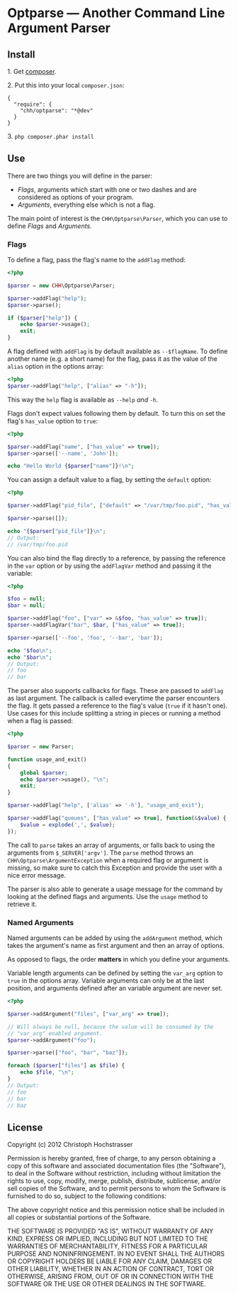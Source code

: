 # Optparse — Another Command Line Argument Parser

## Install

1\. Get [composer](http://getcomposer.org).

2\. Put this into your local `composer.json`:
```
{
  "require": {
    "chh/optparse": "*@dev"
  }
}
```

3\. `php composer.phar install`

## Use

There are two things you will define in the parser:

 - _Flags_, arguments which start with one or two dashes and are
   considered as options of your program.
 - _Arguments_, everything else which is not a flag.

The main point of interest is the `CHH\Optparse\Parser`, which you can
use to define _Flags_ and _Arguments_.

### Flags

To define a flag, pass the flag's name to the `addFlag` method:

```php
<?php

$parser = new CHH\Optparse\Parser;

$parser->addFlag("help");
$parser->parse();

if ($parser["help"]) {
    echo $parser->usage();
    exit;
}
```

A flag defined with `addFlag` is by default available as `--$flagName`.
To define another name (e.g. a short name) for the flag, pass it as the
value of the `alias` option in the options array:

```php
<?php
$parser->addFlag("help", ["alias" => "-h"]);
```

This way the `help` flag is available as `--help` _and_ `-h`.

Flags don't expect values following them by default. To turn this on set the flag's `has_value` option
to `true`:

```php
<?php

$parser->addFlag("name", ["has_value" => true]);
$parser->parse(['--name', 'John']);

echo "Hello World {$parser["name"]}!\n";
```

You can assign a default value to a flag, by setting the `default` option:

```php
<?php

$parser->addFlag("pid_file", ["default" => "/var/tmp/foo.pid", "has_value" => true]);

$parser->parse([]);

echo "{$parser["pid_file"]}\n";
// Output:
// /var/tmp/foo.pid
```

You can also bind the flag directly to a reference, by passing the reference in the `var` option
or by using the `addFlagVar` method and passing it the variable:

```php
<?php

$foo = null;
$bar = null;

$parser->addFlag("foo", ["var" => &$foo, "has_value" => true]);
$parser->addFlagVar("bar", $bar, ["has_value" => true]);

$parser->parse(['--foo', 'foo', '--bar', 'bar']);

echo "$foo\n";
echo "$bar\n";
// Output:
// foo
// bar
```

The parser also supports callbacks for flags. These are passed to
`addFlag` as last argument. The callback is called everytime the parser
encounters the flag. It gets passed a reference to the flag's value (`true` if it
hasn't one). Use cases for this include splitting a string in pieces or
running a method when a flag is passed:

```php
<?php

$parser = new Parser;

function usage_and_exit()
{
    global $parser;
    echo $parser->usage(), "\n";
    exit;
}

$parser->addFlag("help", ['alias' => '-h'], "usage_and_exit");

$parser->addFlag("queues", ["has_value" => true], function(&$value) {
    $value = explode(',', $value);
});
```

The call to `parse` takes an array of arguments, or falls back to using
the arguments from `$_SERVER['argv']`. The `parse` method throws an
`CHH\Optparse\ArgumentException` when a required flag or argument is missing, so make
sure to catch this Exception and provide the user with a nice error
message.

The parser is also able to generate a usage message for the command by
looking at the defined flags and arguments. Use the `usage` method to
retrieve it.

### Named Arguments

Named arguments can be added by using the `addArgument` method, which
takes the argument's name as first argument and then an array of
options.

As opposed to flags, the order **matters** in which you define your
arguments.

Variable length arguments can be defined by setting the `var_arg` option
to `true` in the options array. Variable arguments can only be at the
last position, and arguments defined after an variable argument are
never set.

```php
<?php

$parser->addArgument("files", ["var_arg" => true]);

// Will always be null, because the value will be consumed by the
// "var_arg" enabled argument.
$parser->addArgument("foo");

$parser->parse(["foo", "bar", "baz"]);

foreach ($parser["files"] as $file) {
    echo $file, "\n";
}
// Output:
// foo
// bar
// baz
```

## License

Copyright (c) 2012 Christoph Hochstrasser

Permission is hereby granted, free of charge, to any person obtaining a copy of this software and associated documentation files (the "Software"), to deal in the Software without restriction, including without limitation the rights to use, copy, modify, merge, publish, distribute, sublicense, and/or sell copies of the Software, and to permit persons to whom the Software is furnished to do so, subject to the following conditions:

The above copyright notice and this permission notice shall be included in all copies or substantial portions of the Software.

THE SOFTWARE IS PROVIDED "AS IS", WITHOUT WARRANTY OF ANY KIND, EXPRESS OR IMPLIED, INCLUDING BUT NOT LIMITED TO THE WARRANTIES OF MERCHANTABILITY, FITNESS FOR A PARTICULAR PURPOSE AND NONINFRINGEMENT. IN NO EVENT SHALL THE AUTHORS OR COPYRIGHT HOLDERS BE LIABLE FOR ANY CLAIM, DAMAGES OR OTHER LIABILITY, WHETHER IN AN ACTION OF CONTRACT, TORT OR OTHERWISE, ARISING FROM, OUT OF OR IN CONNECTION WITH THE SOFTWARE OR THE USE OR OTHER DEALINGS IN THE SOFTWARE.